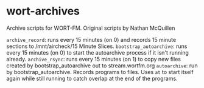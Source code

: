 # wort-archives
Archive scripts for WORT-FM.  Original scripts by Nathan McQuillen

`archive_record`: runs every 15 minutes (on 0) and records 15 minute sections to /mnt/aircheck/15 Minute Slices.
`bootstrap_autoarchive`: runs every 15 minutes (on 0) to start the autoarchive process if it isn't running already.
`archive_rsync`: runs every 15 minutes (on 1) to copy new files created by bootstrap_autoarchive out to stream.wortfm.org
`autoarchive`: run by bootstrap_autoarchive.  Records programs to files.  Uses `at` to start itself again while still running to catch overlap at the end of the programs.
